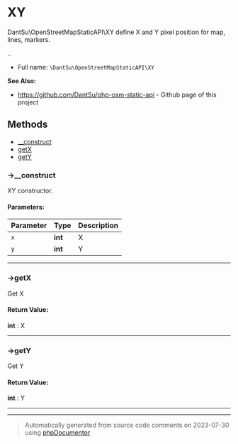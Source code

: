 
# XY

DantSu\OpenStreetMapStaticAPI\XY define X and Y pixel position for map, lines, markers.

..

* Full name: `\DantSu\OpenStreetMapStaticAPI\XY`

**See Also:**

* https://github.com/DantSu/php-osm-static-api - Github page of this project



## Methods

- [__construct](#-__construct) 
- [getX](#-getx) 
- [getY](#-gety) 

### ->__construct

XY constructor.








#### Parameters:

| Parameter | Type | Description |
|-----------|------|-------------|
| `x` | **int** | X |
| `y` | **int** | Y |




---
### ->getX

Get X









#### Return Value:

 **int** : X



---
### ->getY

Get Y









#### Return Value:

 **int** : Y



---


---
> Automatically generated from source code comments on 2023-07-30 using [phpDocumentor](http://www.phpdoc.org/)

